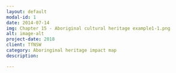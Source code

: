 ```yaml
---
layout: default
modal-id: 1
date: 2014-07-14
img: Chapter 15 - Aboriginal cultural heritage example1-1.png
alt: image-alt
project-date: 2018
client: TfNSW
category: Aboringinal heritage impact map
description: 

---
```

